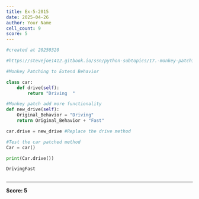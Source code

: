 ```yaml
---
title: Ex-5-2015
date: 2025-04-26
author: Your Name
cell_count: 9
score: 5
---
```


```python
#created at 20250320
```


```python
#https://stevejoe1412.gitbook.io/ssn/python-subtopics/17.-monkey-patching
```


```python
#Monkey Patching to Extend Behavior
```


```python
class car:
    def drive(self):
        return "Driving  "
```


```python
#Monkey patch add more functionality 
def new_drive(self):
    Original_Behavior = "Driving"
    return Original_Behavior + "Fast"
```


```python
car.drive = new_drive #Replace the drive method 
```


```python
#Test the car patched method
Car = car()
```


```python
print(Car.drive())
```

    DrivingFast



```python

```


---
**Score: 5**